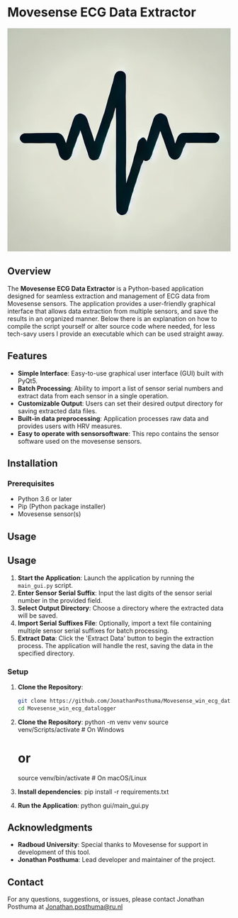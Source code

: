 # Movesense ECG Data Extractor

![Movesense ECG Data Extractor](./assets/ICON_program.png)

## Overview

The **Movesense ECG Data Extractor** is a Python-based application designed for seamless extraction and management of ECG data from Movesense sensors. The application provides a user-friendly graphical interface that allows data extraction from multiple sensors, and save the results in an organized manner. Below there is an explanation on how to compile the script yourself or alter source code where needed, for less tech-savy users I provide an executable which can be used straight away.


## Features

- **Simple Interface**: Easy-to-use graphical user interface (GUI) built with PyQt5.
- **Batch Processing**: Ability to import a list of sensor serial numbers and extract data from each sensor in a single operation.
- **Customizable Output**: Users can set their desired output directory for saving extracted data files.
- **Built-in data preprocessing**: Application processes raw data and provides users with HRV measures.
- **Easy to operate with sensorsoftware**: This repo contains the sensor software used on the movesense sensors.

## Installation

### Prerequisites

- Python 3.6 or later
- Pip (Python package installer)
- Movesense sensor(s)


## Usage

## Usage

1. **Start the Application**: Launch the application by running the `main_gui.py` script.
2. **Enter Sensor Serial Suffix**: Input the last digits of the sensor serial number in the provided field.
3. **Select Output Directory**: Choose a directory where the extracted data will be saved.
4. **Import Serial Suffixes File**: Optionally, import a text file containing multiple sensor serial suffixes for batch processing.
5. **Extract Data**: Click the 'Extract Data' button to begin the extraction process. The application will handle the rest, saving the data in the specified directory.



### Setup

1. **Clone the Repository**:
   ```bash
   git clone https://github.com/JonathanPosthuma/Movesense_win_ecg_datalogger.git
   cd Movesense_win_ecg_datalogger

2. **Clone the Repository**:
    python -m venv venv
    source venv/Scripts/activate  # On Windows
    # or
    source venv/bin/activate  # On macOS/Linux

3. **Install dependencies**:
    pip install -r requirements.txt

4. **Run the Application**:
    python gui/main_gui.py


## Acknowledgments

- **Radboud University**: Special thanks to Movesense for support in development of this tool.
- **Jonathan Posthuma**: Lead developer and maintainer of the project.

## Contact

For any questions, suggestions, or issues, please contact Jonathan Posthuma at Jonathan.posthuma@ru.nl

